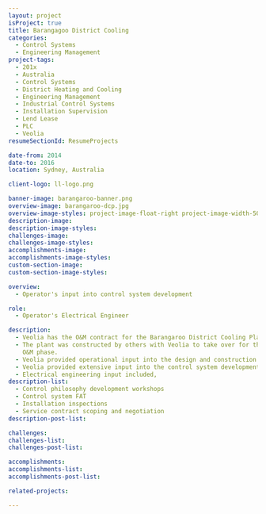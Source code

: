 ```yaml
---
layout: project
isProject: true
title: Barangagoo District Cooling
categories:
  - Control Systems
  - Engineering Management
project-tags:
  - 201x
  - Australia
  - Control Systems
  - District Heating and Cooling
  - Engineering Management
  - Industrial Control Systems
  - Installation Supervision
  - Lend Lease
  - PLC
  - Veolia
resumeSectionId: ResumeProjects

date-from: 2014
date-to: 2016
location: Sydney, Australia

client-logo: ll-logo.png

banner-image: barangaroo-banner.png
overview-image: barangaroo-dcp.jpg
overview-image-styles: project-image-float-right project-image-width-50
description-image:
description-image-styles:
challenges-image:
challenges-image-styles:
accomplishments-image:
accomplishments-image-styles:
custom-section-image:
custom-section-image-styles:

overview:
  - Operator's input into control system development

role:
  - Operator's Electrical Engineer

description:
  - Veolia has the O&M contract for the Barangaroo District Cooling Plant.
  - The plant was constructed by others with Veolia to take over for the
    O&M phase.
  - Veolia provided operational input into the design and construction.
  - Veolia provided extensive input into the control system development.
  - Electrical engineering input included,
description-list:
  - Control philosophy development workshops
  - Control system FAT
  - Installation inspections
  - Service contract scoping and negotiation
description-post-list:

challenges:
challenges-list:    
challenges-post-list:    

accomplishments:
accomplishments-list:    
accomplishments-post-list:    

related-projects:

---
```

